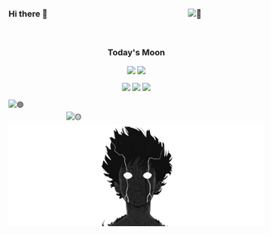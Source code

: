 ### Hi there 👋 [<img width="150" align="right" alt="👧" src="https://count.getloli.com/get/@:MatheusMunizera?theme=rule34">]()

<br>

<div align="center">
  
### Today's Moon

[![](https://moon-svg.minung.dev/moon.svg)]()
[![](https://moon-svg.minung.dev/moon.svg?theme=ray)]()

[![](https://img.shields.io/badge/📄resume-gray?&style=for-the-badge)](https://matheusmuniz.me)
[![](https://img.shields.io/badge/linkedin-%230077B5.svg?&style=for-the-badge&logo=linkedin&logoColor=white)](https://www.linkedin.com/in/matheus-muniz-dantas/)
[![](https://img.shields.io/badge/Gmail-D14836?style=for-the-badge&logo=gmail&logoColor=white)](mailto:matheus.munizera@gmail.com)

</div>

[<img align="left" width="390" alt="🟢" src="https://gist.githubusercontent.com/MatheusMunizera/183afac601433d8a0abbaba8eb72e4f7/raw/general.svg">](https://matheusmuniz.me)
[<img align="right" width="390" alt="🟡" src="https://gist.githubusercontent.com/MatheusMunizera/183afac601433d8a0abbaba8eb72e4f7/raw/medias.svg">](https://matheusmuniz.me)

[<img align="right" alt="🔴" src="./mob.png">](#)
